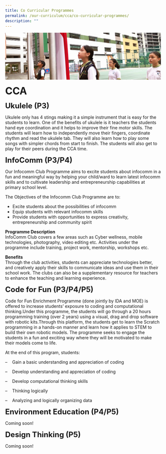 ```yaml
---
title: Co Curricular Programmes
permalink: /our-curriculum/cca/co-curricular-programmes/
description: ""
---
```

![](/images/sub-banner.jpg)

**<font size=6>CCA</font>**

**<font size=5>Ukulele (P3)</font>**

Ukulele only has 4 stings making it a simple instrument that is easy for the students to learn. One of the benefits of ukulele is it teachers the students hand eye coordination and it helps to improve their fine motor skills. The students will learn how to independently move their fingers, coordinate rhythm and read the ukulele tab. They will also learn how to play some songs with simpler chords from start to finish. The students will also get to play for their peers during the CCA time.

**<font size=5>InfoComm (P3/P4)</font>**

Our Infocomm Club Programme aims to excite students about infocomm in a fun and meaningful way by helping your child/ward to learn latest infocomm skills and to cultivate leadership and entrepreneurship capabilities at primary school level.  

  

The Objectives of the Infocomm Club Programme are to:

*   Excite students about the possibilities of infocomm
*   Equip students with relevant infocomm skills
*   Provide students with opportunities to express creativity, entrepreneurship and community spirit

  

**Programme Description**<br>
InfoComm Club covers a few areas such as Cyber wellness, mobile technologies, photography, video editing etc. Activities under the programme include training, project work, mentorship, workshops etc.

  

**Benefits**<br>
Through the club activities, students can appreciate technologies better, and creatively apply their skills to communicate ideas and use them in their school work. The clubs can also be a supplementary resource for teachers to enhance the teaching and learning experience.

**<font size=5>Code for Fun (P3/P4/P5)</font>**

Code for Fun Enrichment Programme (done jointly by IDA and MOE) is offered to increase students’ exposure to coding and computational thinking.Under this programme, the students will go through a 20 hours programming training (over 2 years) using a visual, drag and drop software with robotic kits.Through this platform, the students get to learn the Scratch programming in a hands-on manner and learn how it applies to STEM to build their own robotic models. The programme seeks to engage the students in a fun and exciting way where they will be motivated to make their models come to life.  

  

At the end of this program, students:

–    Gain a basic understanding and appreciation of coding

–    Develop understanding and appreciation of coding

–    Develop computational thinking skills

–    Thinking logically

–    Analyzing and logically organizing data

**<font size=5>Environment Education (P4/P5)</font>**

Coming soon!  

**<font size=5>Design Thinking (P5)</font>**

Coming soon!